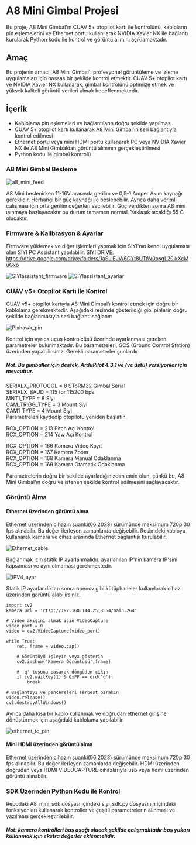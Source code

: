 # A8 Mini Gimbal Projesi

Bu proje, A8 Mini Gimbal'ın CUAV 5+ otopilot kartı ile kontrolünü, kabloların pin eşlemelerini ve
Ethernet portu kullanılarak NVIDIA Xavier NX ile bağlantı kurularak Python kodu ile kontrol ve görüntü alımını açıklamaktadır.

## Amaç

Bu projenin amacı, A8 Mini Gimbal'ı profesyonel görüntüleme ve izleme uygulamaları için hassas bir şekilde kontrol etmektir.
CUAV 5+ otopilot kartı ve NVIDIA Xavier NX kullanarak, gimbal kontrolünü optimize etmek ve yüksek kaliteli görüntü verileri almak hedeflenmektedir.


## İçerik
- Kablolama pin eşlemeleri ve bağlantıların doğru şekilde yapılması
- CUAV 5+ otopilot kartı kullanarak A8 Mini Gimbal'ın seri bağlantıyla kontrol edilmesi
- Ethernet portu  veya mini HDMI portu kullanarak PC veya NVIDIA Xavier NX ile A8 Mini Gimbaldan görüntü alımının gerçekleştirilmesi
- Python kodu ile gimbal kontrolü

### A8 Mini Gimbal Besleme
![a8_mini_feed](https://github.com/Numan-Aktas/A8_mini_workout/blob/main/images/a8_mini_fee.png)

A8 Mini beslenirken 11-16V arasında gerilim ve 0,5-1 Amper Akım kaynağı gereklidir.
Herhangi bir güç kaynağı ile beslenebilir. Ayrıca daha verimli çalışması için orta gerilim değerleri seçilebilir. Güç verdikten sonra A8 mini ısınmaya başlayacaktır bu durum tamamen normal. Yaklaşık sıcaklığı 55 C olucaktır.
### Firmware & Kalibrasyon & Ayarlar
Firmware yüklemek ve diğer işlemleri yapmak için SIYI'nın kendi uygulaması olan SIYI PC Assistant yapılabilir.
SIYI DRİVE: https://drive.google.com/drive/folders/1aSulEJW6OYt8UTtW0osgL20lkXcMuGxp

![SIYIassistant_firmware](https://github.com/Numan-Aktas/A8_mini_workout/blob/main/images/SIYIassistant_firmware.png)
![SIYIassistant_ayarlar](https://github.com/Numan-Aktas/A8_mini_workout/blob/main/images/SIYIassistant_ayarlar.png)

### CUAV v5+ Otopilot Kartı ile Kontrol

CUAV v5+ otopilot kartıyla A8 Mini Gimbal'ı kontrol etmek için doğru bir kablolama gerekmektedir. 
Aşağıdaki resimde gösterildiği gibi pinlerin doğru şekilde bağlanmasıyla seri bağlantı sağlanır:

![Pixhawk_pin](https://github.com/Numan-Aktas/A8_mini_workout/blob/main/images/Pixhawk_pin.png)

Kontrol için ayrıca uçuş kontrolcüsü üzerinde ayarlanması gereken parametreler bulunmaktadır. Bu parametreleri,
GCS (Ground Control Station) üzerinden yapabilirsiniz. Gerekli parametreler şunlardır:
##### Not: Bu gimballer için destek, ArduPilot 4.3.1 ve (ve üstü) versiyonlar için mevcuttur.
SERIALX_PROTOCOL = 8   SToRM32 Gimbal Serial\
SERIALX_BAUD = 115     for 115200 bps\
MNT1_TYPE = 8          Siyi \
CAM_TRIGG_TYPE = 3     Mount Siyi \
CAM1_TYPE = 4          Mount Siyi \
Parametreleri kaydedip  otopilotu yeniden başlatın.

RCX_OPTION = 213 Pitch Açı Kontrol \
RCX_OPTION = 214 Yaw Açı Kontrol 

RCX_OPTION = 166 Kamera Video Kayıt\
RCX_OPTION = 167 Kamera Zoom\
RCX_OPTION = 168 Kamera Manual Odaklanma\
RCX_OPTION = 169 Kamera Otamatik Odaklanma

Parametrelerin doğru bir şekilde ayarladığınızdan emin olun, çünkü bu, A8 Mini Gimbal'ın doğru ve istenen şekilde kontrol edilmesini sağlayacaktır.
### Görüntü Alma
#### Ethernet üzerinden görüntü alma
Ethernet üzerinden cihazın şuanki(06.2023) sürümünde maksimum 720p 30 fps alınabilir. Bu değer ilerleyen zamanlarda değişebilir.
Resimdeki kabloyu kullanarak kamera ve cihaz arasında Ethernet bağlantısı kurulabilir.

![Ethernet_cable](https://github.com/Numan-Aktas/A8_mini_workout/blob/main/images/Ethernet_cable.png)

Bağlanmak için statik IP ayarlanmalıdır. ayarlanılan IP'nin kamera IP'sini kapsaması ve aynı olmaması gerekmektedir.

![IPV4_ayar](https://github.com/Numan-Aktas/A8_mini_workout/blob/main/images/IPV4_ayar%C4%B1.png)

Statik IP ayarlandıktan sonra opencv gibi kütüphaneler kullanılarak cihaz üzerinden görüntü alabilirsiniz. 
```
import cv2
kamera_url = 'rtsp://192.168.144.25:8554/main.264'

# Video akışını almak için VideoCapture
video_port = 0
video = cv2.VideoCapture(video_port)

while True:
    ret, frame = video.cap()

    # Görüntüyü işleyin veya gösterin
    cv2.imshow('Kamera Görüntüsü',frame)
    
    # 'q' tuşuna basarak döngüden çıkın
    if cv2.waitKey(1) & 0xFF == ord('q'):
        break
        
# Bağlantıyı ve pencereleri serbest bırakın
video.release()
cv2.destroyAllWindows()

```
Ayrıca daha kısa bir kablo kullanmak ve doğrudan ethernet girişine dönüştürmek için aşağıdaki kablolama yapılabilir.

![ethernet_to_pin](https://github.com/Numan-Aktas/A8_mini_workout/blob/main/images/ethernet_to_pin.png)

#### Mini HDMI üzerinden görüntü alma 
Ethernet üzerinden cihazın şuanki(06.2023) sürümünde maksimum 720p 30 fps alınabilir. Bu değer ilerleyen zamanlarda değişebilir.
HDMI üzerinden doğrudan veya HDMI VIDEOCAPTURE cihazlarıyla usb veya hdmi üzerinden görüntü alınabilir.

### SDK Üzerinden Python Kodu ile Kontrol 

Repodaki A8_mini_sdk dosyası içindeki siyi_sdk.py dosyasının içindeki fonksiyonları kullanarak kontroller ve çeşitli parametrelerin alınması ve yazılması gerçekleştirilebilir.
##### Not: kamera kontrolleri baş aşağı olucak şekilde çalışmaktadır baş yukarı kullanmak için ekstra değerler eklenmelidir.
